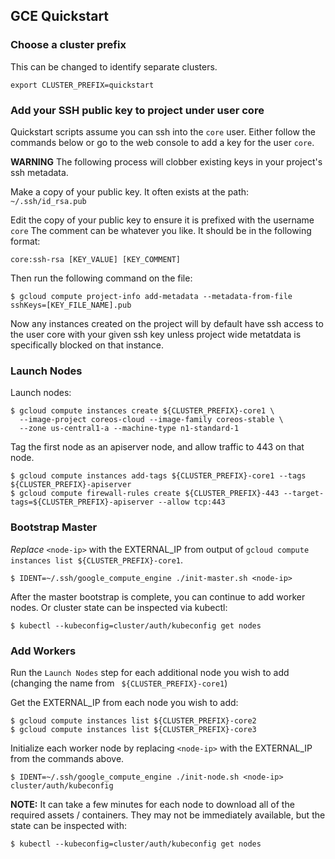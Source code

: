 ## GCE Quickstart

### Choose a cluster prefix

This can be changed to identify separate clusters.

```
export CLUSTER_PREFIX=quickstart
```

### Add your SSH public key to project under user core

Quickstart scripts assume you can ssh into the `core` user. Either follow the commands below or go to the web console to add a key for the user `core`.

**WARNING** The following process will clobber existing keys in your project's ssh metadata.

Make a copy of your public key. It often exists at the path: `~/.ssh/id_rsa.pub`

Edit the copy of your public key to ensure it is prefixed with the username `core` The comment can be whatever you like. It should be in the following format:

```
core:ssh-rsa [KEY_VALUE] [KEY_COMMENT]
```

Then run the following command on the file:

```
$ gcloud compute project-info add-metadata --metadata-from-file sshKeys=[KEY_FILE_NAME].pub
```

Now any instances created on the project will by default have ssh access to the user core with your given ssh key unless project wide metatdata is specifically blocked on that instance.

### Launch Nodes

Launch nodes:

```
$ gcloud compute instances create ${CLUSTER_PREFIX}-core1 \
  --image-project coreos-cloud --image-family coreos-stable \
  --zone us-central1-a --machine-type n1-standard-1
```

Tag the first node as an apiserver node, and allow traffic to 443 on that node.

```
$ gcloud compute instances add-tags ${CLUSTER_PREFIX}-core1 --tags ${CLUSTER_PREFIX}-apiserver
$ gcloud compute firewall-rules create ${CLUSTER_PREFIX}-443 --target-tags=${CLUSTER_PREFIX}-apiserver --allow tcp:443
```

### Bootstrap Master

*Replace* `<node-ip>` with the EXTERNAL_IP from output of `gcloud compute instances list ${CLUSTER_PREFIX}-core1`.

```
$ IDENT=~/.ssh/google_compute_engine ./init-master.sh <node-ip>
```

After the master bootstrap is complete, you can continue to add worker nodes. Or cluster state can be inspected via kubectl:

```
$ kubectl --kubeconfig=cluster/auth/kubeconfig get nodes
```

### Add Workers

Run the `Launch Nodes` step for each additional node you wish to add (changing the name from ` ${CLUSTER_PREFIX}-core1`)

Get the EXTERNAL_IP from each node you wish to add:

```
$ gcloud compute instances list ${CLUSTER_PREFIX}-core2
$ gcloud compute instances list ${CLUSTER_PREFIX}-core3
```

Initialize each worker node by replacing `<node-ip>` with the EXTERNAL_IP from the commands above.

```
$ IDENT=~/.ssh/google_compute_engine ./init-node.sh <node-ip> cluster/auth/kubeconfig
```

**NOTE:** It can take a few minutes for each node to download all of the required assets / containers.
 They may not be immediately available, but the state can be inspected with:

```
$ kubectl --kubeconfig=cluster/auth/kubeconfig get nodes
```
